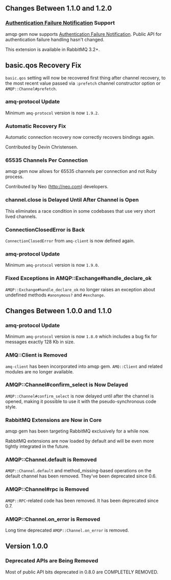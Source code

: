 ## Changes Between 1.1.0 and 1.2.0

### [Authentication Failure Notification](http://www.rabbitmq.com/auth-notification.html) Support

amqp gem now supports [Authentication Failure
Notification](http://www.rabbitmq.com/auth-notification.html). Public
API for authentication failure handling hasn't changed.

This extension is available in RabbitMQ 3.2+.

## basic.qos Recovery Fix

`basic.qos` setting will now be recovered first thing after
channel recovery, to the most recent value passed via `:prefetch` channel
constructor option or `AMQP::Channel#prefetch`.


### amq-protocol Update

Minimum `amq-protocol` version is now `1.9.2`.

### Automatic Recovery Fix

Automatic connection recovery now correctly recovers bindings again.

Contributed by Devin Christensen.


### 65535 Channels Per Connection

amqp gem now allows for	65535 channels per connection and
not Ruby process.

Contributed by Neo (http://neo.com) developers.

### channel.close is Delayed Until After Channel is Open

This eliminates a race condition in some codebases that use
very short lived channels.

### ConnectionClosedError is Back

`ConnectionClosedError` from `amq-client` is now defined again.


### amq-protocol Update

Minimum `amq-protocol` version is now `1.9.0`.

### Fixed Exceptions in AMQP::Exchange#handle_declare_ok

`AMQP::Exchange#handle_declare_ok` no longer raises an exception
about undefined methods `#anonymous?` and `#exchange`.


## Changes Between 1.0.0 and 1.1.0

### amq-protocol Update

Minimum `amq-protocol` version is now `1.8.0` which includes
a bug fix for messages exactly 128 Kb in size.


### AMQ::Client is Removed

`amq-client` has been incorporated into amqp gem. `AMQ::Client` and related
modules are no longer available.

### AMQP::Channel#confirm_select is Now Delayed

`AMQP::Channel#confirm_select` is now delayed until after the channel
is opened, making it possible to use it with the pseudo-synchronous
code style.

### RabbitMQ Extensions are Now in Core

amqp gem has been targeting RabbitMQ exclusively for a while now.

RabbitMQ extensions are now loaded by default and will be even more
tightly integrated in the future.

### AMQP::Channel.default is Removed

`AMQP::Channel.default` and method_missing-based operations on the default
channel has been removed. They've been deprecated since 0.6.

### AMQP::Channel#rpc is Removed

`AMQP::RPC`-related code has been removed. It has been deprecated
since 0.7.

### AMQP::Channel.on_error is Removed

Long time deprecated `AMQP::Channel.on_error` is removed.


## Version 1.0.0

### Deprecated APIs are Being Removed

Most of public API bits deprecated in 0.8.0 are COMPLETELY REMOVED.
